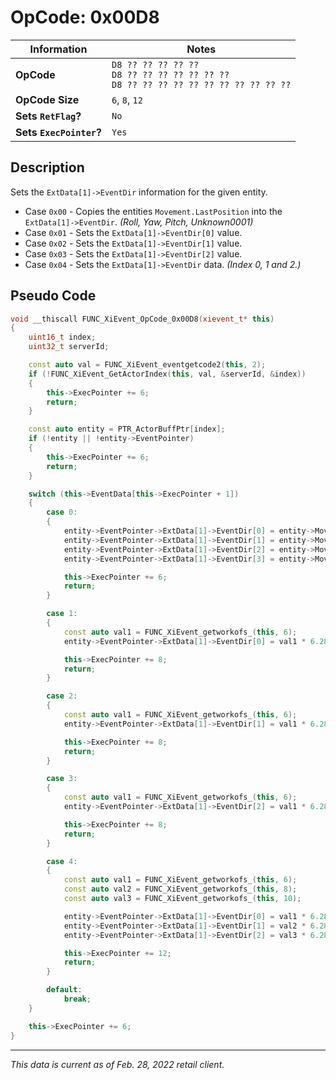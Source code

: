 # OpCode: 0x00D8

| Information               | Notes |
|---                        |---    |
| **OpCode**                | `D8 ?? ?? ?? ?? ??` <br> `D8 ?? ?? ?? ?? ?? ?? ??` <br> `D8 ?? ?? ?? ?? ?? ?? ?? ?? ?? ?? ??` |
| **OpCode Size**           | `6`, `8`, `12` |
| **Sets `RetFlag`?**       | `No`  |
| **Sets `ExecPointer`?**   | `Yes` |

## Description

Sets the `ExtData[1]->EventDir` information for the given entity.

  * Case `0x00` - Copies the entities `Movement.LastPosition` into the `ExtData[1]->EventDir`. _(Roll, Yaw, Pitch, Unknown0001)_
  * Case `0x01` - Sets the `ExtData[1]->EventDir[0]` value.
  * Case `0x02` - Sets the `ExtData[1]->EventDir[1]` value.
  * Case `0x03` - Sets the `ExtData[1]->EventDir[2]` value.
  * Case `0x04` - Sets the `ExtData[1]->EventDir` data. _(Index 0, 1 and 2.)_

## Pseudo Code

```cpp
void __thiscall FUNC_XiEvent_OpCode_0x00D8(xievent_t* this)
{
    uint16_t index;
    uint32_t serverId;

    const auto val = FUNC_XiEvent_eventgetcode2(this, 2);
    if (!FUNC_XiEvent_GetActorIndex(this, val, &serverId, &index))
    {
        this->ExecPointer += 6;
        return;
    }

    const auto entity = PTR_ActorBuffPtr[index];
    if (!entity || !entity->EventPointer)
    {
        this->ExecPointer += 6;
        return;
    }

    switch (this->EventData[this->ExecPointer + 1])
    {
        case 0:
        {
            entity->EventPointer->ExtData[1]->EventDir[0] = entity->Movement.LastPosition.Roll;
            entity->EventPointer->ExtData[1]->EventDir[1] = entity->Movement.LastPosition.Yaw;
            entity->EventPointer->ExtData[1]->EventDir[2] = entity->Movement.LastPosition.Pitch;
            entity->EventPointer->ExtData[1]->EventDir[3] = entity->Movement.LastPosition.Unknown0001;

            this->ExecPointer += 6;
            return;
        }

        case 1:
        {
            const auto val1 = FUNC_XiEvent_getworkofs_(this, 6);
            entity->EventPointer->ExtData[1]->EventDir[0] = val1 * 6.283 * 0.00024414062;

            this->ExecPointer += 8;
            return;
        }

        case 2:
        {
            const auto val1 = FUNC_XiEvent_getworkofs_(this, 6);
            entity->EventPointer->ExtData[1]->EventDir[1] = val1 * 6.283 * 0.00024414062;

            this->ExecPointer += 8;
            return;
        }

        case 3:
        {
            const auto val1 = FUNC_XiEvent_getworkofs_(this, 6);
            entity->EventPointer->ExtData[1]->EventDir[2] = val1 * 6.283 * 0.00024414062;

            this->ExecPointer += 8;
            return;
        }

        case 4:
        {
            const auto val1 = FUNC_XiEvent_getworkofs_(this, 6);
            const auto val2 = FUNC_XiEvent_getworkofs_(this, 8);
            const auto val3 = FUNC_XiEvent_getworkofs_(this, 10);

            entity->EventPointer->ExtData[1]->EventDir[0] = val1 * 6.283 * 0.00024414062;
            entity->EventPointer->ExtData[1]->EventDir[1] = val2 * 6.283 * 0.00024414062;
            entity->EventPointer->ExtData[1]->EventDir[2] = val3 * 6.283 * 0.00024414062;

            this->ExecPointer += 12;
            return;
        }

        default:
            break;
    }

    this->ExecPointer += 6;
}
```

---

_This data is current as of Feb. 28, 2022 retail client._